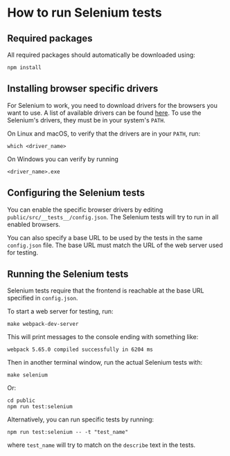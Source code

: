 # How to run Selenium tests

## Required packages

All required packages should automatically be downloaded using:

```shell
npm install
```

## Installing browser specific drivers

For Selenium to work, you need to download drivers for the browsers you want to use.
A list of available drivers can be found [here](https://www.selenium.dev/documentation/webdriver/getting_started/install_drivers/).
To use the Selenium's drivers, they must be in your system's `PATH`.

On Linux and macOS, to verify that the drivers are in your `PATH`, run:

```shell
which <driver_name>
```

On Windows you can verify by running

```shell
<driver_name>.exe
```

## Configuring the Selenium tests

You can enable the specific browser drivers by editing `public/src/__tests__/config.json`.
The Selenium tests will try to run in all enabled browsers.

You can also specify a base URL to be used by the tests in the same `config.json` file.
The base URL must match the URL of the web server used for testing.

## Running the Selenium tests

Selenium tests require that the frontend is reachable at the base URL specified in `config.json`.

To start a web server for testing, run:

```shell
make webpack-dev-server
```

This will print messages to the console ending with something like:

```shell
webpack 5.65.0 compiled successfully in 6204 ms
```

Then in another terminal window, run the actual Selenium tests with:

```shell
make selenium
```

Or:

```shell
cd public
npm run test:selenium
```

Alternatively, you can run specific tests by running:

```shell
npm run test:selenium -- -t "test_name"
```

where `test_name` will try to match on the `describe` text in the tests.
